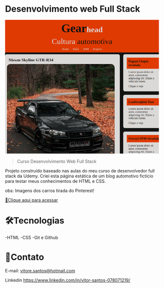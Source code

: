 # Desenvolvimento web Full Stack

![Preview](.github/vitoredusantos.github.io_gearhead-car-blog_.png)

> Curso Desenvolvimento Web Full Stack

Projeto construído baseado nas aulas do meu curso de desenvolvedor full stack da Udemy.
Criei esta página estática de um blog automotivo fictício para testar meus conhecimentos de HTML e CSS.

obs: Imagens dos carros tirada do Pinterest!

[🔗Clique aqui para acessar](https://vitoredusantos.github.io/gearhead-car-blog/)

# 🛠Tecnologias

-HTML
-CSS
-Git e Github

# 💛Contato

E-mail:
vitore.santos@hotmail.com

Linkedin
https://www.linkedin.com/in/vitor-santos-078071219/
